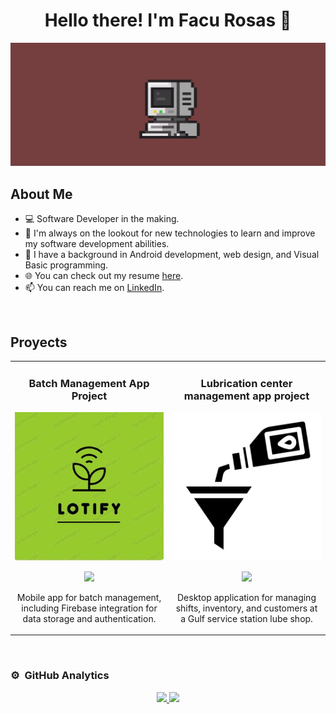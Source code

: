 <div align="center">
<h1 align="center">Hello there! I'm Facu Rosas 👋</h1>
</div>

<img src="./banner.jpg" alt="Banner de Facundo Rosas">


## About Me

- 💻 Software Developer in the making.
- 🌱 I'm always on the lookout for new technologies to learn and improve my software development abilities.
- 💼 I have a background in Android development, web design, and Visual Basic programming.
- 🌐 You can check out my resume [here](https://facurosas.github.io/facuRosascv/).
- 📫 You can reach me on [LinkedIn](https://www.linkedin.com/in/facundo-rosas/).

<br>

## Proyects
<table>
<tr>
<td width="50%">
<h3 align="center">Batch Management App Project</h3>
<div align="center">
<a href="https://github.com/Lucas-almada015/LOTIFY.llfsa" target="_blank"><img src="ejemplo1.jpg" width="400" alt="Batch Management App"></a>
<p>
<a href="https://github.com/Lucas-almada015/LOTIFY.llfsa" target="_blank">
<img src="https://img.shields.io/badge/CÓDIGO-ff9?style=for-the-badge&logo=github&logoColor=black">
</a>
</p>
<p>Mobile app for batch management, including Firebase integration for data storage and authentication.</p>
</div>
</td>

<td width="50%">
<h3 align="center">Lubrication center management app project</h3>
<div align="center">                                       
<a href="https://github.com/FacuRosas/Lubricentro" target="_blank"><img src="ejemplo2.jpg" width="400" alt="Lubrication center management app"></a>
<br>
<p>
<a href="https://github.com/FacuRosas/Lubricentro" target="_blank">
<img src="https://img.shields.io/badge/CÓDIGO-ff9?style=for-the-badge&logo=github&logoColor=black">
</a>
</p>
<p>Desktop application for managing shifts, inventory, and customers at a Gulf service station lube shop.</p>
</div>                                                             
</td>
</tr>
</table>
<br>

### ⚙️ &nbsp;GitHub Analytics

<p align="center">
<a href="https://github.com/FacuRosas">
  <img height="180em" src="https://github-readme-stats-eight-theta.vercel.app/api?username=FacuRosas&show_icons=true&theme=algolia&include_all_commits=true&count_private=true"/>
  <img height="180em" src="https://github-readme-stats-eight-theta.vercel.app/api/top-langs/?username=FacuRosas&layout=compact&langs_count=8&theme=algolia"/>
</a>
</p>

